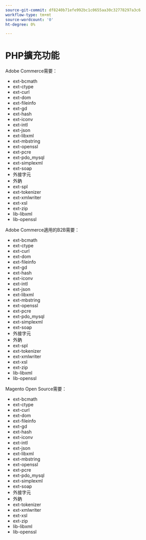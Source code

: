 ```yaml
---
source-git-commit: df8240b71efe992bc1c0655aa30c32778297a3c6
workflow-type: tm+mt
source-wordcount: '0'
ht-degree: 0%

---
```

# PHP擴充功能

Adobe Commerce需要：

- ext-bcmath
- ext-ctype
- ext-curl
- ext-dom
- ext-fileinfo
- ext-gd
- ext-hash
- ext-iconv
- ext-intl
- ext-json
- ext-libxml
- ext-mbstring
- ext-openssl
- ext-pcre
- ext-pdo_mysql
- ext-simplexml
- ext-soap
- 外接字元
- 外鈉
- ext-spl
- ext-tokenizer
- ext-xmlwriter
- ext-xsl
- ext-zip
- lib-libxml
- lib-openssl

Adobe Commerce適用的B2B需要：

- ext-bcmath
- ext-ctype
- ext-curl
- ext-dom
- ext-fileinfo
- ext-gd
- ext-hash
- ext-iconv
- ext-intl
- ext-json
- ext-libxml
- ext-mbstring
- ext-openssl
- ext-pcre
- ext-pdo_mysql
- ext-simplexml
- ext-soap
- 外接字元
- 外鈉
- ext-spl
- ext-tokenizer
- ext-xmlwriter
- ext-xsl
- ext-zip
- lib-libxml
- lib-openssl

Magento Open Source需要：

- ext-bcmath
- ext-ctype
- ext-curl
- ext-dom
- ext-fileinfo
- ext-gd
- ext-hash
- ext-iconv
- ext-intl
- ext-json
- ext-libxml
- ext-mbstring
- ext-openssl
- ext-pcre
- ext-pdo_mysql
- ext-simplexml
- ext-soap
- 外接字元
- 外鈉
- ext-tokenizer
- ext-xmlwriter
- ext-xsl
- ext-zip
- lib-libxml
- lib-openssl
